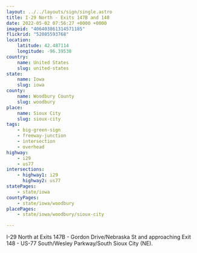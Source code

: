 ```yaml
---
layout: ../../layouts/sign/single.astro
title: I-29 North - Exits 147B and 148
date: 2022-05-02 07:56:27 +0000 +0000
imageid: "406403861314571185"
flickrid: "52085593768"
location:
    latitude: 42.487114
    longitude: -96.39538
country:
    name: United States
    slug: united-states
state:
    name: Iowa
    slug: iowa
county:
    name: Woodbury County
    slug: woodbury
place:
    name: Sioux City
    slug: sioux-city
tags:
    - big-green-sign
    - freeway-junction
    - intersection
    - overhead
highway:
    - i29
    - us77
intersections:
    - highway1: i29
      highway2: us77
statePages:
    - state/iowa
countyPages:
    - state/iowa/woodbury
placePages:
    - state/iowa/woodbury/sioux-city

---
```

I-29 North at Exits 147B - Gordon Drive/Nebraska St and approaching Exit 148 - US-77 South/Wesley Parkway/South Sioux City (NE).